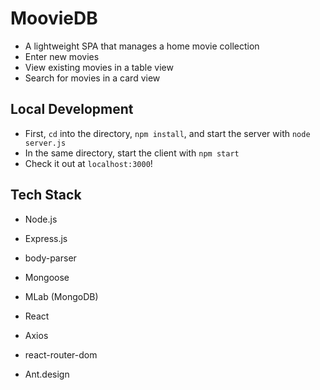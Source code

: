# MoovieDB
- A lightweight SPA that manages a home movie collection
- Enter new movies
- View existing movies in a table view
- Search for movies in a card view


## Local Development
- First, `cd` into the directory, `npm install`, and start the server with `node server.js`
- In the same directory, start the client with `npm start`
- Check it out at `localhost:3000`!


## Tech Stack
- Node.js
- Express.js
- body-parser

- Mongoose
- MLab (MongoDB)

- React
- Axios
- react-router-dom
- Ant.design
